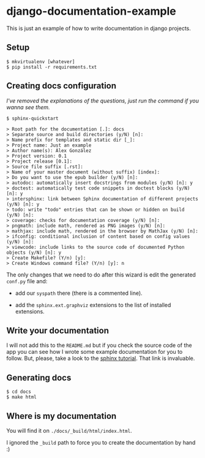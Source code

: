 django-documentation-example
============================

This is just an example of how to write documentation in django projects.

Setup
-----

    $ mkvirtualenv [whatever]
    $ pip install -r requirements.txt

Creating docs configuration
---------------------------

*I've removed the explanations of the questions, just run the command if you
wanna see them.*

    $ sphinx-quickstart

    > Root path for the documentation [.]: docs
    > Separate source and build directories (y/N) [n]:
    > Name prefix for templates and static dir [_]:
    > Project name: Just an example
    > Author name(s): Álex González
    > Project version: 0.1
    > Project release [0.1]:
    > Source file suffix [.rst]:
    > Name of your master document (without suffix) [index]:
    > Do you want to use the epub builder (y/N) [n]:
    > autodoc: automatically insert docstrings from modules (y/N) [n]: y
    > doctest: automatically test code snippets in doctest blocks (y/N) [n]: y
    > intersphinx: link between Sphinx documentation of different projects (y/N) [n]: y
    > todo: write "todo" entries that can be shown or hidden on build (y/N) [n]:
    > coverage: checks for documentation coverage (y/N) [n]:
    > pngmath: include math, rendered as PNG images (y/N) [n]:
    > mathjax: include math, rendered in the browser by MathJax (y/N) [n]:
    > ifconfig: conditional inclusion of content based on config values (y/N) [n]:
    > viewcode: include links to the source code of documented Python objects (y/N) [n]: y
    > Create Makefile? (Y/n) [y]:
    > Create Windows command file? (Y/n) [y]: n

The only changes that we need to do after this wizard is edit the generated
`conf.py` file and:

- add our `syspath` there (there is a commented line).

- add the `sphinx.ext.graphviz` extensions to the list of installed extensions.

Write your documentation
------------------------

I will not add this to the `README.md` but if you check the source code of the
app you can see how I wrote some example documentation for you to follow. But,
please, take a look to the
[sphinx tutorial](http://sphinx-doc.org/latest/tutorial.html).
That link is invaluable.

Generating docs
---------------

    $ cd docs
    $ make html

Where is my documentation
-------------------------

You will find it on `./docs/_build/html/index.html`.

I ignored the `_build` path to force you to create the documentation by hand :)
